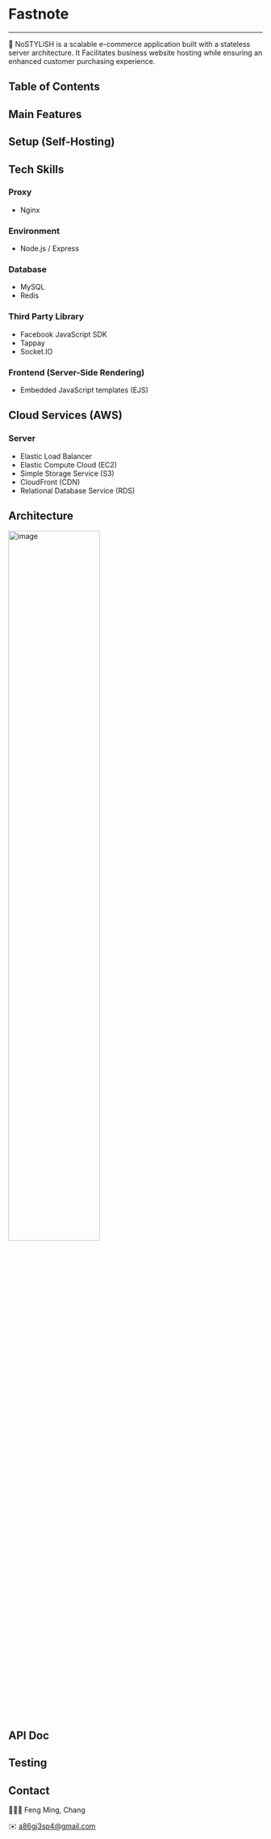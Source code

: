# Fastnote
--- 
👕 NoSTYLiSH is a scalable e-commerce application built with a stateless server architecture. It Facilitates business website hosting while ensuring an enhanced customer purchasing experience.


## Table of Contents

## Main Features

## Setup (Self-Hosting)

## Tech Skills
### Proxy
- Nginx
### Environment
- Node.js / Express
### Database
- MySQL
- Redis
### Third Party Library
-  Facebook JavaScript SDK
-  Tappay
-  Socket.IO
### Frontend (Server-Side Rendering)
- Embedded JavaScript templates (EJS)

## Cloud Services (AWS)
### Server
- Elastic Load Balancer
- Elastic Compute Cloud (EC2)
- Simple Storage Service (S3)
- CloudFront (CDN)
- Relational Database Service (RDS)

## Architecture
<img src="https://github.com/fockspaces/fastnote/assets/63909491/4179e9da-962f-434e-b2d3-262a8c99c579" alt="image" width="60%" height="auto" />



## API Doc

## Testing

## Contact
🧑🏻‍💻 Feng Ming, Chang

✉️ a86gj3sp4@gmail.com
